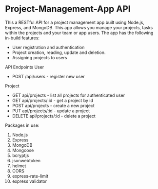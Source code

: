 # Project-Management-App API
This a RESTful API for a project management app built using Node.js, Express, and MongoDB. This app allows you manage your projects, tasks within the projects and your team or app users. The app has the following in-build features:

- User registration and authentication
- Project creation, reading, update and deletion.
- Assigning projects to users

API Endpoints
User
 - POST /api/users - register new user
 
 Project
 - GET api/projects - list all projects for authenticated user
 - GET api/projects/:id - get a project by id
 - POST api/projects - create a new project
 - PUT api/projects/:id - update a project
 - DELETE api/projects/:id - delete a project
 
 Packages in use:
1. Node.js
2. Express
3. MongoDB
4. Mongoose
5. bcryptjs
6. jsonwebtoken
7. helmet
8. CORS
9. express-rate-limit
10. express validator
 